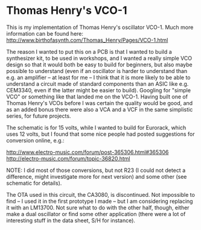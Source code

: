 # Thomas Henry's VCO-1

This is my implementation of Thomas Henry's oscillator VCO-1. 
Much more information can be found here: 
<http://www.birthofasynth.com/Thomas_Henry/Pages/VCO-1.html>

The reason I wanted to put this on a PCB is that I wanted to build a synthesizer kit, to be used in
workshops, and I wanted a really simple VCO design so that it would both be easy to build for beginners,
but also maybe possible to understand (even if an oscillator is harder to understand than e.g. an 
amplifier – at least for me – I think that it is more likely to be able to understand a circuit made 
of standard components than an ASIC like e.g. CEM3340, even if the latter might be easier to build).
Googling for "simple VCO" or something like that landed me on the VCO-1. Having built one of Thomas
Henry's VCOs before I was certain the quality would be good, and as an added bonus there were also 
a VCA and a VCF in the same simplistic series, for future projects. 

The schematic is for 15 volts, while I wanted to build for Eurorack, which uses 12 volts, but I
found that some nice people had posted suggestions for conversion online, e.g.: 

<http://www.electro-music.com/forum/post-365306.html#365306>
<http://electro-music.com/forum/topic-36820.html>

NOTE: I did most of those conversions, but not R23 (I could not detect a difference, might investigate 
more for next version) and some other (see schematic for details).

The OTA used in this circuit, the CA3080, is discontinued. Not impossible to find – I used it in the 
first prototype I made – but I am considering replacing it with an LM13700. Not sure what to do with 
the other half, though, either make a dual oscillator or find some other application (there were a 
lot of interesting stuff in the data sheet, S/H for instance). 

